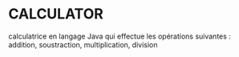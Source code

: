 # CALCULATOR
calculatrice en langage Java qui  effectue les opérations suivantes : addition, soustraction, multiplication, division
